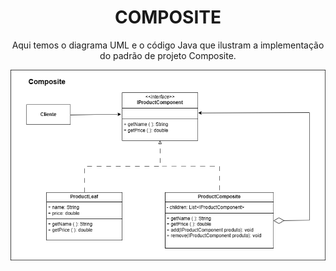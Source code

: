 <div align="center">
      
# COMPOSITE
Aqui temos o diagrama UML e o código Java que ilustram a implementação do padrão de projeto Composite.
      
</div>

<p align="center">
      <img src="/Diagramas_UML/Composite.png" alt="Diagrama UML - Composite">

<span id="topo">
<p align="center">
